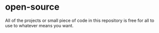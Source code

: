 # open-source
All of the projects or small piece of code in this repository is free for all to use to whatever means you want.
